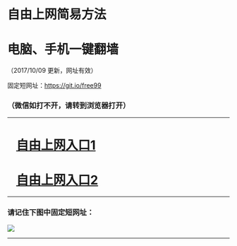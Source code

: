 ﻿# 自由上网简易方法

# 电脑、手机一键翻墙

（2017/10/09 更新，网址有效）

固定短网址：https://git.io/free99

### （微信如打不开，请转到浏览器打开）


***





# &nbsp;&nbsp; <a href="http://ft632512277.fwq-tz-1001.info/fwqtz01.html?t=10090016185 " target="_blank">自由上网入口1</a>
# &nbsp;&nbsp; <a href="http://ft2028313878.fwq-tz-1002.info/fwqtz02.html?t=10090018097 " target="_blank">自由上网入口2</a>
***

### 请记住下图中固定短网址：

<img src="https://s3-us-west-2.amazonaws.com/fwq-1001/yjfq-20170905okok.png" /> 


***

